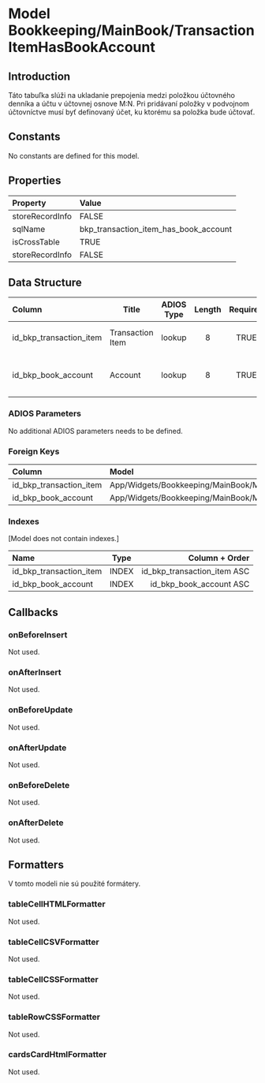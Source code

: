 # Model Bookkeeping/MainBook/TransactionItemHasBookAccount

## Introduction

Táto tabuľka slúži na ukladanie prepojenia medzi položkou účtovného denníka a účtu v účtovnej osnove M:N. Pri pridávaní položky v podvojnom účtovníctve musí byť definovaný účet, ku ktorému sa položka bude účtovať. 

## Constants

No constants are defined for this model.

## Properties

| Property        | Value                                 |
| :-------------- | :------------------------------------ |
| storeRecordInfo | FALSE                                 |
| sqlName         | bkp_transaction_item_has_book_account |
| isCrossTable    | TRUE                                  |
| storeRecordInfo | FALSE                                 |

## Data Structure

| Column                  | Title            | ADIOS Type | Length | Required | Notes                     |
| :---------------------- | ---------------- | :--------: | :----: | :------: | :------------------------ |
| id_bkp_transaction_item | Transaction Item |   lookup   |   8    |   TRUE   | ID položky dokladu        |
| id_bkp_book_account     | Account          |   lookup   |   8    |   TRUE   | ID účtu z účtovnej osnovy |

### ADIOS Parameters

No additional ADIOS parameters needs to be defined.

### Foreign Keys

| Column                  | Model                                               | Relation | OnUpdate | OnDelete |
| :---------------------- | :-------------------------------------------------- | :------: | -------- | -------- |
| id_bkp_transaction_item | App/Widgets/Bookkeeping/MainBook/Models/Transaction |   1:N    | Cascade  | Cascade  |
| id_bkp_book_account     | App/Widgets/Bookkeeping/MainBook/Models/BookAccount |   M:N    | Cascade  | Restrict |

### Indexes

[Model does not contain indexes.]

| Name                    |  Type   |              Column + Order |
| :---------------------- | :-----: | --------------------------: |
| id_bkp_transaction_item |  INDEX  | id_bkp_transaction_item ASC |
| id_bkp_book_account     |  INDEX  |     id_bkp_book_account ASC |

## Callbacks

### onBeforeInsert

Not used.

### onAfterInsert

Not used.

### onBeforeUpdate

Not used.

### onAfterUpdate

Not used.

### onBeforeDelete

Not used.

### onAfterDelete

Not used.

## Formatters

V tomto modeli nie sú použité formátery.

### tableCellHTMLFormatter

Not used.

### tableCellCSVFormatter

Not used.

### tableCellCSSFormatter

Not used.

### tableRowCSSFormatter

Not used.

### cardsCardHtmlFormatter

Not used.
